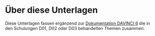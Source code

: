 # Über diese Unterlagen

Diese Unterlagen fassen ergänzend zur [Dokumentation DAVINCI 6](https://doc.davinci7.stueber.de) die in den Schulungen D01, D02 oder D03 behandelten Themen zusammen. 
